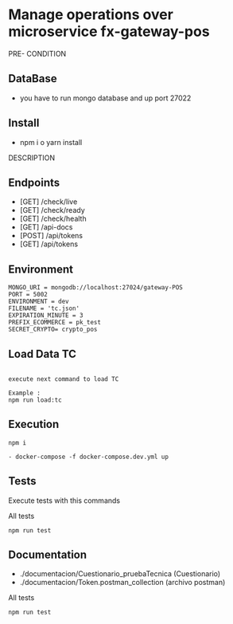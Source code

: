 # Manage operations over microservice fx-gateway-pos
PRE- CONDITION
## DataBase
- you have to run mongo database and up port 27022 
## Install 
- npm i o yarn install

DESCRIPTION

## Endpoints

- [GET] /check/live
- [GET] /check/ready
- [GET] /check/health
- [GET] /api-docs
- [POST] /api/tokens
- [GET] /api/tokens

## Environment

```plaintext
MONGO_URI = mongodb://localhost:27024/gateway-POS
PORT = 5002
ENVIRONMENT = dev
FILENAME = 'tc.json'
EXPIRATION_MINUTE = 3
PREFIX_ECOMMERCE = pk_test
SECRET_CRYPTO= crypto_pos
```

## Load Data TC 
```plaintext

execute next command to load TC

Example :
npm run load:tc

```

## Execution

```plaintext
npm i

- docker-compose -f docker-compose.dev.yml up

```

## Tests

Execute tests with this commands

All tests

```plaintext
npm run test
```

## Documentation

- ./documentacion/Cuestionario_pruebaTecnica (Cuestionario)
- ./documentacion/Token.postman_collection (archivo postman)

All tests

```plaintext
npm run test
```